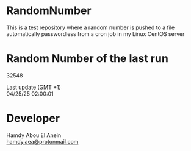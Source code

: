 # RandomNumber    
This is a test repository where a random number is pushed to a file automatically passwordless from a cron job in my Linux CentOS server    
# Random Number of the last run   
32548
      
Last update (GMT +1)    
04/25/25 02:00:01
# Developer    
Hamdy Abou El Anein   
hamdy.aea@protonmail.com
